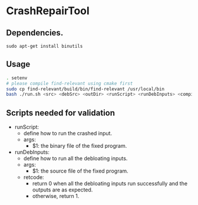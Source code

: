 # CrashRepairTool
## Dependencies.
```
sudo apt-get install binutils
```

## Usage
```bash
. setenv
# please compile find-relevant using cmake first
sudo cp find-relevant/build/bin/find-relevant /usr/local/bin
bash ./run.sh <src> <debSrc> <outDir> <runScript> <runDebInputs> <compileScript> 
```

## Scripts needed for validation
* runScript:
    * define how to run the crashed input.
    * args: 
        * $1: the binary file of the fixed program.
* runDebInputs:
    * define how to run all the debloating inputs.
    * args:
        * $1: the source file of the fixed program.
    * retcode:
        * return 0 when all the debloating inputs run successfully and the outputs are as expected.
        * otherwise, return 1.